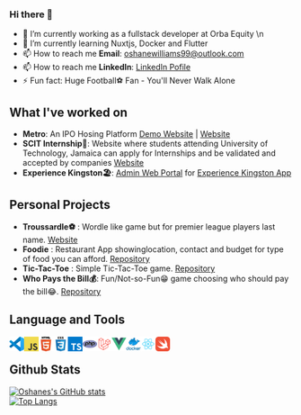 ### Hi there 👋

- 🔭 I’m currently working as a fullstack developer at Orba Equity \n
- 🌱 I’m currently learning Nuxtjs, Docker and Flutter
- 📫 How to reach me **Email**: oshanewilliams99@outlook.com
- 📫 How to reach me **LinkedIn**: [LinkedIn Pofile](https://www.linkedin.com/in/oshane-williams-5384ab1a7/)
- ⚡ Fun fact: Huge Football⚽ Fan - You'll Never Walk Alone

## What I've worked on

- **Metro**: An IPO Hosing Platform <a href="https://metroipo.com/">Demo Website</a> |  <a href="https://app.metroipo.com/">Website</a>
- **SCIT Internship📖**: Website where students attending University of Technology, Jamaica can apply for Internships and be validated and accepted by companies    <a href="https://internship.utechsapna.com/">Website</a>
- **Experience Kingston🏖️**:  <a href="https://experiencekgn-portal.utechsapna.com/">Admin Web Portal</a> for <a href="https://play.google.com/store/apps/details?id=com.utech.sapna.expkgn">Experience Kingston App</a> 

## Personal Projects

- **Troussardle⚽** : Wordle like game but for premier league players last name. <a href="https://react-troussardle.vercel.app/">Website</a> 
- **Foodie** : Restaurant App showinglocation, contact and budget for type of food you can afford. <a href="https://github.com/CrypticHushane/restaurantApp">Repository</a> 
- **Tic-Tac-Toe** : Simple Tic-Tac-Toe game.  <a href="https://github.com/CrypticHushane/SwiftUI-Tic-Tac-Toe">Repository</a> 
- **Who Pays the Bill💰**: Fun/Not-so-Fun😁 game choosing who should pay the bill😂. <a href="https://github.com/CrypticHushane/WhoPaysTheBills">Repository</a> 

## Language and Tools

<img align="left" alt="Visual Studio Code" width="26px" src="https://raw.githubusercontent.com/github/explore/80688e429a7d4ef2fca1e82350fe8e3517d3494d/topics/visual-studio-code/visual-studio-code.png" />

<img align="left" alt="Javascript" width="26px" src="https://raw.githubusercontent.com/github/explore/80688e429a7d4ef2fca1e82350fe8e3517d3494d/topics/javascript/javascript.png" />

<img align="left" alt="Javascript" width="26px" src="https://raw.githubusercontent.com/github/explore/80688e429a7d4ef2fca1e82350fe8e3517d3494d/topics/html/html.png" />

<img align="left" alt="Javascript" width="26px" src="https://raw.githubusercontent.com/github/explore/80688e429a7d4ef2fca1e82350fe8e3517d3494d/topics/css/css.png" />

<img align="left" alt="Typescript" width="26px" src="https://raw.githubusercontent.com/github/explore/80688e429a7d4ef2fca1e82350fe8e3517d3494d/topics/typescript/typescript.png" />

<img align="left" alt="PHP " width="26px" src="https://raw.githubusercontent.com/github/explore/80688e429a7d4ef2fca1e82350fe8e3517d3494d/topics/php/php.png" />

<img align="left" alt="Laravel" width="26px" src="https://raw.githubusercontent.com/github/explore/80688e429a7d4ef2fca1e82350fe8e3517d3494d/topics/laravel/laravel.png" />

<img align="left" alt="Vue" width="26px" src="https://raw.githubusercontent.com/github/explore/80688e429a7d4ef2fca1e82350fe8e3517d3494d/topics/vue/vue.png" />

<img align="left" alt="Docker" width="26px" src="https://raw.githubusercontent.com/github/explore/80688e429a7d4ef2fca1e82350fe8e3517d3494d/topics/docker/docker.png" />

<img align="left" alt="React" width="26px" src="https://raw.githubusercontent.com/github/explore/80688e429a7d4ef2fca1e82350fe8e3517d3494d/topics/react/react.png" />

<img align="left" alt="Swift" width="26px" src="https://raw.githubusercontent.com/github/explore/80688e429a7d4ef2fca1e82350fe8e3517d3494d/topics/swift/swift.png" />
<br>

## Github Stats

[![Oshanes's GitHub stats](https://github-readme-stats.vercel.app/api?username=CrypticHushane)](https://github.com/anuraghazra/github-readme-stats)
<br>
[![Top Langs](https://github-readme-stats.vercel.app/api/top-langs/?username=CrypticHushane)](https://github.com/anuraghazra/github-readme-stats)
<!--
**CrypticHushane/CrypticHushane** is a ✨ _special_ ✨ repository because its `README.md` (this file) appears on your GitHub profile.

Here are some ideas to get you started:

- 🔭 I’m currently working on ...
- 🌱 I’m currently learning ...
- 👯 I’m looking to collaborate on ...
- 🤔 I’m looking for help with ...
- 💬 Ask me about ...
- 📫 How to reach me: ...
- 😄 Pronouns: ...
- ⚡ Fun fact: ...
-->
